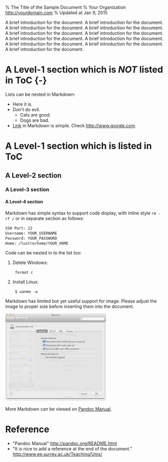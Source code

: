 % The Title of the Sample Document
% Your Organization\
<http://yourdomain.com>
% Updated at Jan 9, 2015

A brief introduction for the document.
A brief introduction for the document.
A brief introduction for the document.
A brief introduction for the document.
A brief introduction for the document.
A brief introduction for the document.
A brief introduction for the document.
A brief introduction for the document.
A brief introduction for the document.
A brief introduction for the document.
A brief introduction for the document.

A Level-1 section which is *NOT* listed in ToC {-}
======

Lists can be nested in Markdown:

* Here it is.
* Don't do evil.
	* Cats are good.
	* Dogs are bad.
* [Link](http://www.google.com) in Markdown is simple. Check <http://www.google.com>.

A Level-1 section which is listed in ToC
======

A Level-2 section
------

### A Level-3 section

#### A Level-4 section

Markdown has simple syntax to support code display, with inline style ```rm -rf /``` or in separate section as follows:
    
    SSH Port: 22
    Username: YOUR_USERNAME
    Password: YOUR_PASSWORD
    Home: /lustre/home/YOUR_HOME

Code can be nested in to the list too:

1. Delete Windows:

		format c

2. Install Linux:

		$ uanme -a

Markdown has limited but yet useful support for image. Please adjust the image to proper size before inserting them into the document.

![A Image Demo](figures/macvpn.jpg)

More Markdown can be viewed on [Pandoc Manual](http://pandoc.org/README.html).

Reference
======
* "Pandoc Manual" <http://pandoc.org/README.html>
* "It is nice to add a reference at the end of the document." <http://www.ee.surrey.ac.uk/Teaching/Unix/>
 

